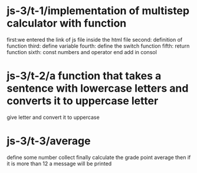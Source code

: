 # js-3/t-1/implementation of multistep calculator with function
first:we entered the link of js file inside the html file
second: definition of function
third: define variable
fourth: define the switch function
fifth: return function
sixth: const numbers and operator
end add in consol

# js-3/t-2/a function that takes a sentence with lowercase letters and converts it to uppercase letter
give letter and convert it to uppercase

# js-3/t-3/average
define some number
collect
finally calculate the grade point average
then if it is more than 12 a message will be printed
